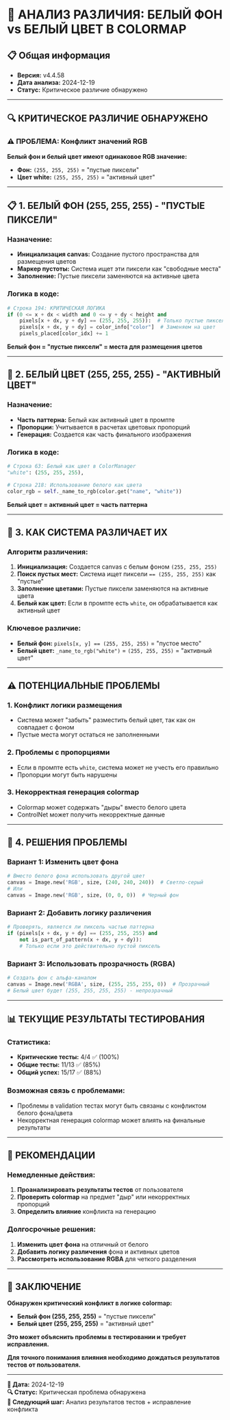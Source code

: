 # 🎨 АНАЛИЗ РАЗЛИЧИЯ: БЕЛЫЙ ФОН vs БЕЛЫЙ ЦВЕТ В COLORMAP

## **📋 Общая информация**

- **Версия:** v4.4.58
- **Дата анализа:** 2024-12-19
- **Статус:** Критическое различие обнаружено

---

## **🔍 КРИТИЧЕСКОЕ РАЗЛИЧИЕ ОБНАРУЖЕНО**

### **⚠️ ПРОБЛЕМА: Конфликт значений RGB**

**Белый фон и белый цвет имеют одинаковое RGB значение:**
- **Фон:** `(255, 255, 255)` = "пустые пиксели"
- **Цвет white:** `(255, 255, 255)` = "активный цвет"

---

## **📋 1. БЕЛЫЙ ФОН (255, 255, 255) - "ПУСТЫЕ ПИКСЕЛИ"**

### **Назначение:**
- **Инициализация canvas:** Создание пустого пространства для размещения цветов
- **Маркер пустоты:** Система ищет эти пиксели как "свободные места"
- **Заполнение:** Пустые пиксели заменяются на активные цвета

### **Логика в коде:**
```python
# Строка 194: КРИТИЧЕСКАЯ ЛОГИКА
if (0 <= x + dx < width and 0 <= y + dy < height and
    pixels[x + dx, y + dy] == (255, 255, 255)):  # Только пустые пиксели
    pixels[x + dx, y + dy] = color_info["color"]  # Заменяем на цвет
    pixels_placed[color_idx] += 1
```

**Белый фон = "пустые пиксели" = места для размещения цветов**

---

## **🎨 2. БЕЛЫЙ ЦВЕТ (255, 255, 255) - "АКТИВНЫЙ ЦВЕТ"**

### **Назначение:**
- **Часть паттерна:** Белый как активный цвет в промпте
- **Пропорции:** Учитывается в расчетах цветовых пропорций
- **Генерация:** Создается как часть финального изображения

### **Логика в коде:**
```python
# Строка 63: Белый как цвет в ColorManager
"white": (255, 255, 255),

# Строка 218: Использование белого как цвета
color_rgb = self._name_to_rgb(color.get("name", "white"))
```

**Белый цвет = активный цвет = часть паттерна**

---

## **🔧 3. КАК СИСТЕМА РАЗЛИЧАЕТ ИХ**

### **Алгоритм различения:**
1. **Инициализация:** Создается canvas с белым фоном `(255, 255, 255)`
2. **Поиск пустых мест:** Система ищет пиксели `== (255, 255, 255)` как "пустые"
3. **Заполнение цветами:** Пустые пиксели заменяются на активные цвета
4. **Белый как цвет:** Если в промпте есть `white`, он обрабатывается как активный цвет

### **Ключевое различие:**
- **Белый фон:** `pixels[x, y] == (255, 255, 255)` = "пустое место"
- **Белый цвет:** `_name_to_rgb("white")` = `(255, 255, 255)` = "активный цвет"

---

## **⚠️ ПОТЕНЦИАЛЬНЫЕ ПРОБЛЕМЫ**

### **1. Конфликт логики размещения**
- Система может "забыть" разместить белый цвет, так как он совпадает с фоном
- Пустые места могут остаться не заполненными

### **2. Проблемы с пропорциями**
- Если в промпте есть `white`, система может не учесть его правильно
- Пропорции могут быть нарушены

### **3. Некорректная генерация colormap**
- Colormap может содержать "дыры" вместо белого цвета
- ControlNet может получить некорректные данные

---

## **🔧 4. РЕШЕНИЯ ПРОБЛЕМЫ**

### **Вариант 1: Изменить цвет фона**
```python
# Вместо белого фона использовать другой цвет
canvas = Image.new('RGB', size, (240, 240, 240))  # Светло-серый
# Или
canvas = Image.new('RGB', size, (0, 0, 0))  # Черный фон
```

### **Вариант 2: Добавить логику различения**
```python
# Проверять, является ли пиксель частью паттерна
if (pixels[x + dx, y + dy] == (255, 255, 255) and 
    not is_part_of_pattern(x + dx, y + dy)):
    # Только если это действительно пустой пиксель
```

### **Вариант 3: Использовать прозрачность (RGBA)**
```python
# Создать фон с альфа-каналом
canvas = Image.new('RGBA', size, (255, 255, 255, 0))  # Прозрачный
# Белый цвет будет (255, 255, 255, 255) - непрозрачный
```

---

## **📊 ТЕКУЩИЕ РЕЗУЛЬТАТЫ ТЕСТИРОВАНИЯ**

### **Статистика:**
- **Критические тесты:** 4/4 ✅ (100%)
- **Общие тесты:** 11/13 ✅ (85%)
- **Общий успех:** 15/17 ✅ (88%)

### **Возможная связь с проблемами:**
- Проблемы в validation тестах могут быть связаны с конфликтом белого фона/цвета
- Некорректная генерация colormap может влиять на финальные результаты

---

## **🎯 РЕКОМЕНДАЦИИ**

### **Немедленные действия:**
1. **Проанализировать результаты тестов** от пользователя
2. **Проверить colormap** на предмет "дыр" или некорректных пропорций
3. **Определить влияние** конфликта на генерацию

### **Долгосрочные решения:**
1. **Изменить цвет фона** на отличный от белого
2. **Добавить логику различения** фона и активных цветов
3. **Рассмотреть использование RGBA** для четкого разделения

---

## **📝 ЗАКЛЮЧЕНИЕ**

**Обнаружен критический конфликт в логике colormap:**
- **Белый фон (255, 255, 255)** = "пустые пиксели"
- **Белый цвет (255, 255, 255)** = "активный цвет"

**Это может объяснить проблемы в тестировании и требует исправления.**

**Для точного понимания влияния необходимо дождаться результатов тестов от пользователя.**

---

**📅 Дата:** 2024-12-19  
**🔍 Статус:** Критическая проблема обнаружена  
**🎯 Следующий шаг:** Анализ результатов тестов + исправление конфликта
